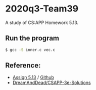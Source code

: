 # 2020q3-Team39
A study of CS:APP Homework 5.13.

## Run the program
``` bash
$ gcc -S inner.c vec.c
```
## Reference:
* [Assign 5.13](https://hackmd.io/@dange/H1bmDn5am) / [Github](https://github.com/allenchen8210/team15)
* [DreamAndDead/CSAPP-3e-Solutions](https://github.com/DreamAndDead/CSAPP-3e-Solutions)
    